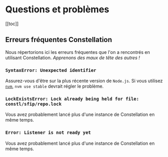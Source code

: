 # Questions et problèmes

[[toc]]

## Erreurs fréquentes Constellation
Nous répertorions ici les erreurs fréquentes que l'on a rencontrés en utilisant Constellation. *Apprenons des maux de tête des autres !*

### `SyntaxError: Unexpected identifier`
Assurez-vous d'être sur la plus récente version de `Node.js`. Si vous utilisez [`nvm`](https://github.com/nvm-sh/nvm), `nvm use stable` devrait régler le problème.

### `LockExistsError: Lock already being held for file: constl/sfip/repo.lock`
Vous avez probablement lancé plus d'une instance de Constellation en même temps.

### `Error: Listener is not ready yet`
Vous avez probablement lancé plus d'une instance de Constellation en même temps.